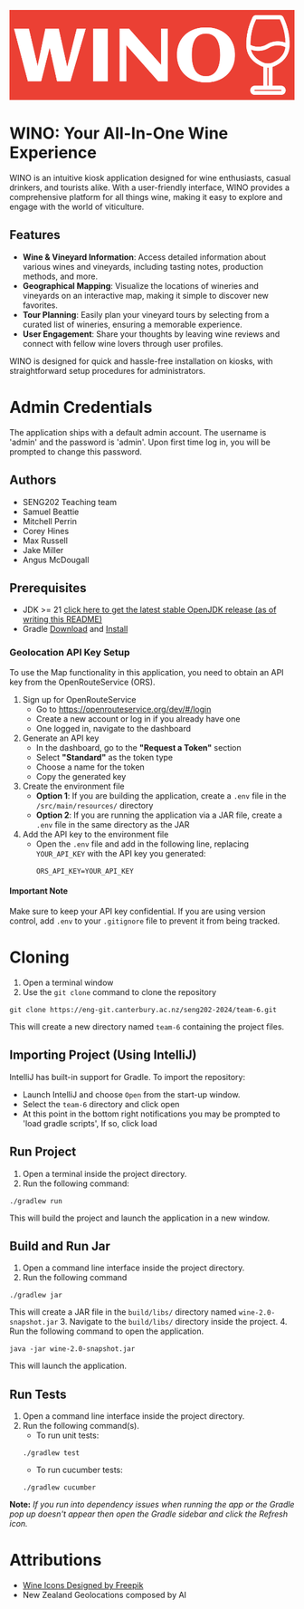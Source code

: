 ![WINO](./src/main/resources/logo-red-bg.png)

# WINO: Your All-In-One Wine Experience

WINO is an intuitive kiosk application designed for wine enthusiasts, casual drinkers, and tourists alike. With a user-friendly interface, WINO provides a comprehensive platform for all things wine, making it easy to explore and engage with the world of viticulture.

## Features
- **Wine & Vineyard Information**: Access detailed information about various wines and vineyards, including tasting notes, production methods, and more.
- **Geographical Mapping**: Visualize the locations of wineries and vineyards on an interactive map, making it simple to discover new favorites.
- **Tour Planning**: Easily plan your vineyard tours by selecting from a curated list of wineries, ensuring a memorable experience.
- **User Engagement**: Share your thoughts by leaving wine reviews and connect with fellow wine lovers through user profiles.

WINO is designed for quick and hassle-free installation on kiosks, with straightforward setup procedures for administrators.

# Admin Credentials
The application ships with a default admin account. The username is 'admin' and the password is 'admin'. Upon first time log in, you will be prompted to change this password.

## Authors

- SENG202 Teaching team
- Samuel Beattie
- Mitchell Perrin
- Corey Hines
- Max Russell
- Jake Miller
- Angus McDougall

## Prerequisites

- JDK >=
  21 [click here to get the latest stable OpenJDK release (as of writing this README)](https://jdk.java.net/18/)
- Gradle [Download](https://gradle.org/releases/) and [Install](https://gradle.org/install/)

### Geolocation API Key Setup
To use the Map functionality in this application, you need to obtain an API key from the OpenRouteService (ORS).

1. Sign up for OpenRouteService
    * Go to https://openrouteservice.org/dev/#/login
    * Create a new account or log in if you already have one
    * One logged in, navigate to the dashboard
2. Generate an API key
    * In the dashboard, go to the **"Request a Token"** section
    * Select **"Standard"** as the token type
    * Choose a name for the token
    * Copy the generated key
3. Create the environment file
    * **Option 1**: If you are building the application, create a `.env` file in the `/src/main/resources/` directory
    * **Option 2**: If you are running the application via a JAR file, create a `.env` file in the same directory as the JAR
4. Add the API key to the environment file
    * Open the `.env` file and add in the following line, replacing `YOUR_API_KEY` with the API key you generated:
        ```
       ORS_API_KEY=YOUR_API_KEY
        ```

#### Important Note
Make sure to keep your API key confidential. If you are using version control, add `.env` to your `.gitignore` file to prevent it from being tracked.

# Cloning
1. Open a terminal window
2. Use the `git clone` command to clone the repository
```
git clone https://eng-git.canterbury.ac.nz/seng202-2024/team-6.git
```
This will create a new directory named `team-6` containing the project files.


## Importing Project (Using IntelliJ)
IntelliJ has built-in support for Gradle. To import the repository:

- Launch IntelliJ and choose `Open` from the start-up window.
- Select the `team-6` directory and click open
- At this point in the bottom right notifications you may be prompted to 'load gradle scripts', If so, click load


## Run Project
1. Open a terminal inside the project directory.
2. Run the following command:
```
./gradlew run
```
This will build the project and launch the application in a new window.


## Build and Run Jar
1. Open a command line interface inside the project directory.
2. Run the following command
```
./gradlew jar
```
This will create a JAR file in the `build/libs/` directory named `wine-2.0-snapshot.jar`
3. Navigate to the `build/libs/` directory inside the project.
4. Run the following command to open the application.
```
java -jar wine-2.0-snapshot.jar
```
This will launch the application.


## Run Tests
1. Open a command line interface inside the project directory.
2. Run the following command(s).
   - To run unit tests:
   ```
   ./gradlew test
   ```
   - To run cucumber tests:
   ```
   ./gradlew cucumber
   ```

**Note:** *If you run into dependency issues when running the app or the Gradle pop up doesn't
appear then open the Gradle sidebar and click the Refresh icon.*

# Attributions

- [Wine Icons Designed by Freepik](https://www.freepik.com/free-vector/realistic-wine-collection-bottles-glasses-with-white-red-rose-beverages-isolated_10347028.htm)
- New Zealand Geolocations composed by AI